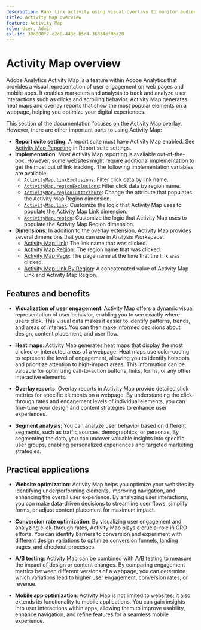 ```yaml
---
description: Rank link activity using visual overlays to monitor audience engagement of your web pages.
title: Activity Map overview
feature: Activity Map
role: User, Admin
exl-id: 30a800f7-e2c8-443e-b5d4-36834ef0ba20
---
```

# Activity Map overview

Adobe Analytics Activity Map is a feature within Adobe Analytics that provides a visual representation of user engagement on web pages and mobile apps. It enables marketers and analysts to track and analyze user interactions such as clicks and scrolling behavior. Activity Map generates heat maps and overlay reports that show the most popular elements on a webpage, helping you optimize your digital experiences.

This section of the documentation focuses on the Activity Map overlay. However, there are other important parts to using Activity Map:

* **Report suite setting**: A report suite must have Activity Map enabled. See [Activity Map Reporting](/help/admin/admin/c-manage-report-suites/c-edit-report-suites/activity-map.md) in Report suite settings.
* **Implementation**: Most Activity Map reporting is available out-of-the-box. However, some websites might require additional implementation to get the most out of link tracking. The following implementation variables are available:
  * [`ActivityMap.linkExclusions`](/help/implement/vars/config-vars/activitymap-linkexclusions.md): Filter click data by link name.
  * [`ActivityMap.regionExclusions`](/help/implement/vars/config-vars/activitymap-regionexclusions.md): Filter click data by region name.
  * [`ActivityMap.regionIDAttribute`](/help/implement/vars/config-vars/activitymap-regionidattribute.md): Change the attribute that populates the Activity Map Region dimension.
  * [`ActivityMap.link`](/help/implement/vars/functions/activitymap-link.md): Customize the logic that Activity Map uses to populate the Activity Map Link dimension.
  * [`ActivityMap.region`](/help/implement/vars/functions/activitymap-region.md): Customize the logic that Activity Map uses to populate the Activity Map Region dimension.
* **Dimensions**: In addition to the overlay extension, Activity Map provides several dimensions that you can use in Analysis Workspace.
  * [Activity Map Link](/help/components/dimensions/activity-map-link.md): The link name that was clicked.
  * [Activity Map Region](/help/components/dimensions/activity-map-region.md): The region name that was clicked.
  * [Activity Map Page](/help/components/dimensions/activity-map-page.md): The page name at the time that the link was clicked.
  * [Activity Map Link By Region](/help/components/dimensions/activity-map-link-by-region.md): A concatenated value of Activity Map Link and Activity Map Region.

## Features and benefits

* **Visualization of user engagement**: Activity Map offers a dynamic visual representation of user behavior, enabling you to see exactly where users click. This visual data makes it easier to identify patterns, trends, and areas of interest. You can then make informed decisions about design, content placement, and user flow.

* **Heat maps**: Activity Map generates heat maps that display the most clicked or interacted areas of a webpage. Heat maps use color-coding to represent the level of engagement, allowing you to identify hotspots and prioritize attention to high-impact areas. This information can be valuable for optimizing call-to-action buttons, links, forms, or any other interactive elements.

* **Overlay reports**: Overlay reports in Activity Map provide detailed click metrics for specific elements on a webpage. By understanding the click-through rates and engagement levels of individual elements, you can fine-tune your design and content strategies to enhance user experiences.

* **Segment analysis**: You can analyze user behavior based on different segments, such as traffic sources, demographics, or personas. By segmenting the data, you can uncover valuable insights into specific user groups, enabling personalized experiences and targeted marketing strategies.

## Practical applications

* **Website optimization**: Activity Map helps you optimize your websites by identifying underperforming elements, improving navigation, and enhancing the overall user experience. By analyzing user interactions, you can make data-driven decisions to streamline user flows, simplify forms, or adjust content placement for maximum impact.

* **Conversion rate optimization**: By visualizing user engagement and analyzing click-through rates, Activity Map plays a crucial role in CRO efforts. You can identify barriers to conversion and experiment with different design variations to optimize conversion funnels, landing pages, and checkout processes.

* **A/B testing**: Activity Map can be combined with A/B testing to measure the impact of design or content changes. By comparing engagement metrics between different versions of a webpage, you can determine which variations lead to higher user engagement, conversion rates, or revenue.

* **Mobile app optimization**: Activity Map is not limited to websites; it also extends its functionality to mobile applications. You can gain insights into user interactions within apps, allowing them to improve usability, enhance navigation, and refine features for a seamless mobile experience.
